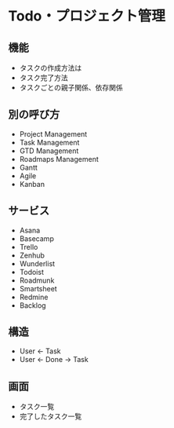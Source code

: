 # Todo・プロジェクト管理

## 機能

* タスクの作成方法は
* タスク完了方法
* タスクごとの親子関係、依存関係

## 別の呼び方

* Project Management
* Task Management
* GTD Management
* Roadmaps Management
* Gantt
* Agile
* Kanban

## サービス

* Asana
* Basecamp
* Trello
* Zenhub
* Wunderlist
* Todoist
* Roadmunk
* Smartsheet
* Redmine
* Backlog

## 構造

* User <- Task
* User <- Done -> Task

## 画面

* タスク一覧
* 完了したタスク一覧
